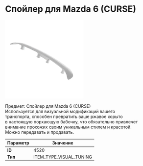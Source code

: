 # Спойлер для Mazda 6 (CURSE)

![Item Image](../img/4520.webp?raw=true)

Предмет: Спойлер для Mazda 6 (CURSE)<br>Используется для визуальной модификаций вашего<br>транспорта, способен превратить ваше ржавое корыто<br>в настоящую порхающую бабочку, что обязательно привлечет<br>внимание прохожих своим уникальным стилем и красотой.<br>Можно передавать и продавать.


| Параметр | Значение |
|----------|----------|
| **ID** | 4520 |
| **Тип** | ITEM_TYPE_VISUAL_TUNING |

